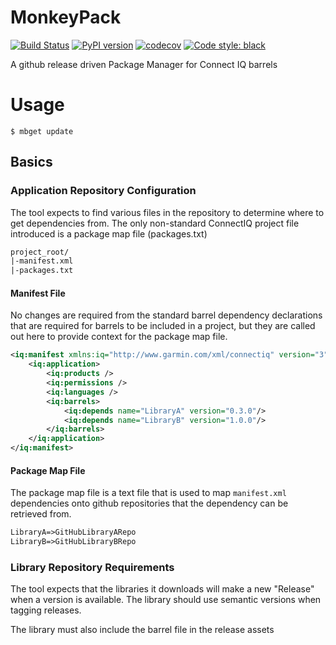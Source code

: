 # MonkeyPack

[![Build Status](https://travis-ci.com/gcaufield/MonkeyPack.svg?branch=master)](https://travis-ci.com/gcaufield/MonkeyPack)
[![PyPI version](https://badge.fury.io/py/mbpkg.svg)](https://badge.fury.io/py/mbpkg)
[![codecov](https://codecov.io/gh/gcaufield/MonkeyPack/branch/master/graph/badge.svg)](https://codecov.io/gh/gcaufield/MonkeyPack)
[![Code style: black](https://img.shields.io/badge/code%20style-black-000000.svg)](https://github.com/psf/black)


A github release driven Package Manager for Connect IQ barrels

# Usage

`$ mbget update`

## Basics

### Application Repository Configuration

The tool expects to find various files in the repository to determine where to
get dependencies from. The only non-standard ConnectIQ project file introduced is a
package map file (packages.txt)

```txt
project_root/
|-manifest.xml
|-packages.txt
```

#### Manifest File

No changes are required from the standard barrel dependency declarations that
are required for barrels to be included in a project, but they are called out
here to provide context for the package map file.

```xml
<iq:manifest xmlns:iq="http://www.garmin.com/xml/connectiq" version="3">
    <iq:application>
        <iq:products />
        <iq:permissions />
        <iq:languages />
        <iq:barrels>
            <iq:depends name="LibraryA" version="0.3.0"/>
            <iq:depends name="LibraryB" version="1.0.0"/>
        </iq:barrels>
    </iq:application>
</iq:manifest>
```

#### Package Map File

The package map file is a text file that is used to map `manifest.xml`
dependencies onto github repositories that the dependency can be retrieved
from.

```txt
LibraryA=>GitHubLibraryARepo
LibraryB=>GitHubLibraryBRepo
```

### Library Repository Requirements

The tool expects that the libraries it downloads will make a new "Release" when
a version is available. The library should use semantic versions when tagging
releases.

The library must also include the barrel file in the release assets

